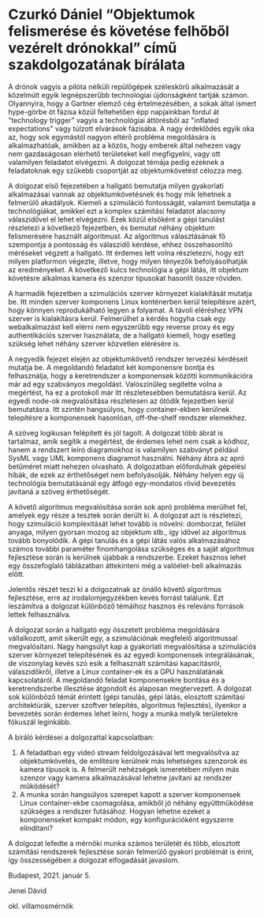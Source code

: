 Czurkó Dániel “Objektumok felismerése és követése felhőből vezérelt drónokkal” című szakdolgozatának bírálata
=============================================================================================================

A drónok vagyis a pilóta nélküli repülőgépek széleskörű alkalmazását a
közelmúlt egyik legnépszerűbb technológiai újdonságként tartják számon.
Olyannyira, hogy a Gartner elemző cég értelmezésében, a sokak által
ismert hype-görbe öt fázisa közül feltehetően épp napjainkban fordul át
“technology trigger” vagyis a technológiai áttörésből az "inflated
expectations" vagy túlzott elvárások fázisába. A nagy érdeklődés egyik
oka az, hogy sok egymástól nagyon eltérő probléma megoldására is
alkalmazhatóak, amikben az a közös, hogy emberek által nehezen vagy nem
gazdaságosan elérhető területeket kell megfigyelni, vagy ott valamilyen
feladatot elvégezni. A dolgozat témája pedig ezeknek a feladatoknak egy
szűkebb csoportját az objektumkövetést célozza meg.

A dolgozat első fejezetében a hallgató bemutatja milyen gyakorlati
alkalmazásai vannak az objektumkövetésnek és hogy mik lehetnek a
felmerülő akadályok. Kiemeli a szimuláció fontosságát, valamint
bemutatja a technológiákat, amikkel ezt a komplex számítási feladatot
alacsony válaszidővel el lehet elvégezni. Ezek közül elsőként a gépi
tanulást részletezi a következő fejezetben, és bemutat néhány objektum
felismerésére használt algoritmust. Az algoritmus választásának fő
szempontja a pontosság és válaszidő kérdése, ehhez összehasonlító
méréseket végzett a hallgató. Itt érdemes lett volna részletezni, hogy
ezt milyen platformon végezte, illetve, hogy milyen tényezők
befolyásolhatják az eredményeket. A következő kulcs technológia a gépi
látás, itt objektum követésre alkalmas kamera és szenzor típusokat
hasonlít össze röviden.

A harmadik fejezetben a szimulációs szerver környezet kialakítását
mutatja be. Itt minden szerver komponens Linux konténerben kerül
telepítésre azért, hogy könnyen reprodukálható legyen a folyamat. A
távoli eléréshez VPN szerver is kialakításra kerül. Felmerülhet a kérdés
hogyha csak egy webalkalmazást kell elérni nem egyszerűbb egy reverse
proxy és egy authentikációs szerver használata, de a hallgató kiemeli,
hogy esetleg szükség lehet néhány szerver közvetlen elérésére is.

A negyedik fejezet elején az objektumkövető rendszer tervezési kérdéseit
mutatja be. A megoldandó feladatot két komponensre bontja és
felhasználja, hogy a keretrendszer a komponensek közötti kommunikációra
már ad egy szabványos megoldást. Valószínűleg segítette volna a
megértést, ha ez a protokoll már itt részletesebben bemutatásra kerül.
Az egyedi node-ok megvalósítása részletesen az ötödik fejezetben kerül
bemutatásra. Itt szintén hangsúlyos, hogy container-ekben kerülnek
telepítésre a komponensek hasonlóan, off-the-shelf rendszer elemekhez.

A szöveg logikusan felépített és jól tagolt. A dolgozat több ábrát is
tartalmaz, amik segítik a megértést, de érdemes lehet nem csak a kódhoz,
hanem a rendszert leíró diagramokhoz is valamilyen szabványt például
SysML vagy UML komponens diagramot használni. Néhány ábra az apró
betűméret miatt nehezen olvasható. A dolgozatban előfordulnak gépelési
hibák, de ezek az érthetőséget nem befolyásolják. Néhány helyen egy új
technológia bemutatásánál egy átfogó egy-mondatos rövid bevezetés
javítaná a szöveg érthetőségét.

A követő algoritmus megvalósítása során sok apró probléma merülhet fel,
amelyek egy része a tesztek során derült ki. A dolgozat azt is
részletezi, hogy szimuláció komplexitását lehet tovább is növelni:
domborzat, felület anyaga, milyen gyorsan mozog az objektum stb., így
idővel az algoritmus tovább bonyolódik. A gépi tanulás és a gépi látás
valós alkalmazásához számos további paraméter finomhangolása szükséges
és a saját algoritmus fejlesztése során is kerülnek újabbak a
rendszerbe. Ezeket hasznos lehet egy összefoglaló táblázatban
áttekinteni még a valóélet-beli alkalmazás előtt.

Jelentős részét teszi ki a dolgozatnak az önálló követő algoritmus
fejlesztése, erre az irodalomjegyzékben kevés forrást találunk. Ezt
leszámítva a dolgozat különböző témáihoz hasznos és releváns források
lettek felhasználva.

A dolgozat során a hallgató egy összetett probléma megoldására
vállalkozott, amit sikerült egy, a szimulációnak megfelelő algoritmussal
megvalósítani. Nagy hangsúlyt kap a gyakorlati megvalósítása a
szimulációs szerver környezet telepítésének és az egyedi komponensek
integrálásának, de viszonylag kevés szó esik a felhasznált számítási
kapacitásról, válaszidőkről, illetve a Linux container-ek és a GPU
használatának kapcsolatáról. A megoldandó feladat komponensekre bontása
és a keretrendszerbe illesztése átgondolt és alaposan megtervezett. A
dolgozat sok különböző témát érintett (gépi tanulás, gépi látás,
elosztott számítási architektúrák, szerver szoftver telepítés,
algoritmus fejlesztés), ilyenkor a bevezetés során érdemes lehet leírni,
hogy a munka melyik területekre fókuszál leginkább.

A bíráló kérdései a dolgozattal kapcsolatban:

1.  A feladatban egy videó stream feldolgozásával lett megvalósítva az
    objektumkövetés, de említésre kerülnek más lehetséges szenzorok és
    kamera típusok is. A felmerült nehézségek ismeretében milyen más
    szenzor vagy kamera alkalmazásával lehetne javítani az rendszer
    működését?
2.  A munka során hangsúlyos szerepet kapott a szerver komponensek Linux
    container-ekbe csomagolása, amikből jó néhány együttműködése
    szükséges a rendszer futásához. Hogyan lehetne ezeket a
    komponenseket kompakt módon, egy konfigurációként egyszerre
    elindítani?

A dolgozat lefedte a mérnöki munka számos területét és több, elosztott
számítási rendszerek fejlesztése során felmerülő gyakori problémát is
érint, így összességében a dolgozat elfogadását javaslom.

Budapest, 2021. január 5.

Jenei Dávid

okl. villamosmérnök
